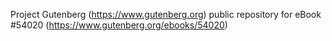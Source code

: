 Project Gutenberg (https://www.gutenberg.org) public repository for
eBook #54020 (https://www.gutenberg.org/ebooks/54020)
